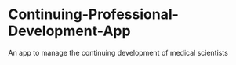 # Continuing-Professional-Development-App
An app to manage the continuing development of medical scientists
